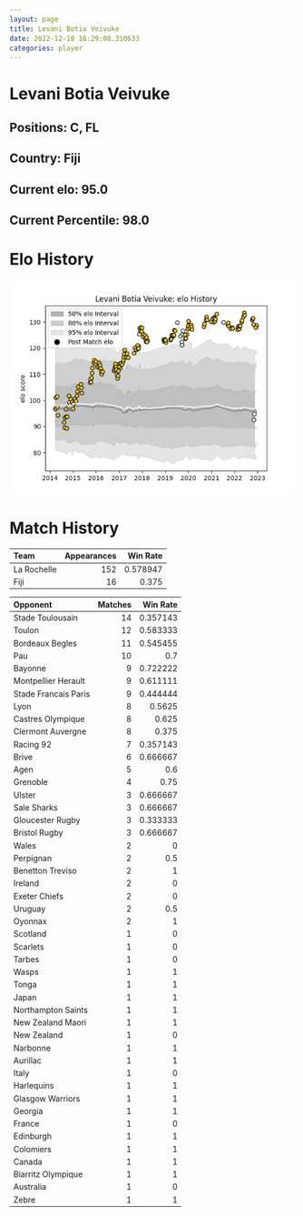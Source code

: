 ```yaml
---  
layout: page  
title: Levani Botia Veivuke  
date: 2022-12-18 16:29:08.310633  
categories: player  
---
```

# Levani Botia Veivuke

## Positions: C, FL

## Country: Fiji

## Current elo: 95.0

## Current Percentile: 98.0

# Elo History


![elo history](history_LevaniBotiaVeivuke.png)
# Match History


| Team        |   Appearances |   Win Rate |
|:------------|--------------:|-----------:|
| La Rochelle |           152 |   0.578947 |
| Fiji        |            16 |   0.375    |

| Opponent             |   Matches |   Win Rate |
|:---------------------|----------:|-----------:|
| Stade Toulousain     |        14 |   0.357143 |
| Toulon               |        12 |   0.583333 |
| Bordeaux Begles      |        11 |   0.545455 |
| Pau                  |        10 |   0.7      |
| Bayonne              |         9 |   0.722222 |
| Montpellier Herault  |         9 |   0.611111 |
| Stade Francais Paris |         9 |   0.444444 |
| Lyon                 |         8 |   0.5625   |
| Castres Olympique    |         8 |   0.625    |
| Clermont Auvergne    |         8 |   0.375    |
| Racing 92            |         7 |   0.357143 |
| Brive                |         6 |   0.666667 |
| Agen                 |         5 |   0.6      |
| Grenoble             |         4 |   0.75     |
| Ulster               |         3 |   0.666667 |
| Sale Sharks          |         3 |   0.666667 |
| Gloucester Rugby     |         3 |   0.333333 |
| Bristol Rugby        |         3 |   0.666667 |
| Wales                |         2 |   0        |
| Perpignan            |         2 |   0.5      |
| Benetton Treviso     |         2 |   1        |
| Ireland              |         2 |   0        |
| Exeter Chiefs        |         2 |   0        |
| Uruguay              |         2 |   0.5      |
| Oyonnax              |         2 |   1        |
| Scotland             |         1 |   0        |
| Scarlets             |         1 |   0        |
| Tarbes               |         1 |   0        |
| Wasps                |         1 |   1        |
| Tonga                |         1 |   1        |
| Japan                |         1 |   1        |
| Northampton Saints   |         1 |   1        |
| New Zealand Maori    |         1 |   1        |
| New Zealand          |         1 |   0        |
| Narbonne             |         1 |   1        |
| Aurillac             |         1 |   1        |
| Italy                |         1 |   0        |
| Harlequins           |         1 |   1        |
| Glasgow Warriors     |         1 |   1        |
| Georgia              |         1 |   1        |
| France               |         1 |   0        |
| Edinburgh            |         1 |   1        |
| Colomiers            |         1 |   1        |
| Canada               |         1 |   1        |
| Biarritz Olympique   |         1 |   1        |
| Australia            |         1 |   0        |
| Zebre                |         1 |   1        |